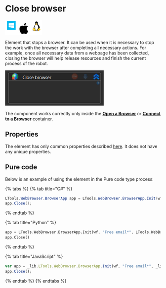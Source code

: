 # Close browser

![](<../../../.gitbook/assets/image (161).png>)

Element that stops a browser. It can be used when it is necessary to stop the work with the browser after completing all necessary actions. For example, once all necessary data from a webpage has been collected, closing the browser will help release resources and finish the current process of the robot. 

![](<../../../.gitbook/assets/CloseBrowser.png>)

The component works correctly only inside the [**Open a Browser**](g_elements/el_basic/els_browser/el_browser_open.md) or [**Connect to a Browser**](g_elements/el_basic/els_browser/el_browser_attach.md) container.

## Properties

The element has only common properties described [here](https://docs.primo-rpa.ru/primo-rpa/primo-studio/process/elements#svoistva-elementa). It does not have any unique properties.


## Pure code
Below is an example of using the element in the Pure code type process:

{% tabs %}
{% tab title="C#" %}
```csharp
LTools.WebBrowser.BrowserApp app = LTools.WebBrowser.BrowserApp.Init(wf, "Free email*", LTools.WebBrowser.Model.BrowserTypes_Short.IE);
app.Close();
```
{% endtab %}

{% tab title="Python" %}
```python
app = LTools.WebBrowser.BrowserApp.Init(wf, "Free email*", LTools.WebBrowser.Model.BrowserTypes_Short.IE)
app.Close()
```
{% endtab %}

{% tab title="JavaScript" %}
```javascript
var app = _lib.LTools.WebBrowser.BrowserApp.Init(wf, "Free email*", _lib.LTools.WebBrowser.Model.BrowserTypes_Short.IE);
app.Close();
```
{% endtab %}
{% endtabs %}


